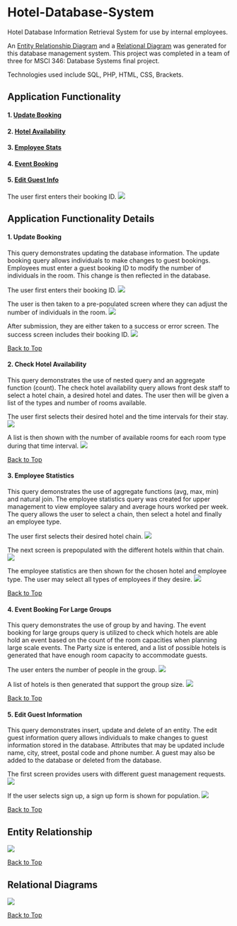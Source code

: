 # Hotel-Database-System

Hotel Database Information Retrieval System for use by internal employees. 

An [Entity Relationship Diagram](#entity-relationship) and a [Relational Diagram](#relational-diagram) was generated for this database management system. This project was completed in a team of three for MSCI 346: Database Systems final project.

Technologies used include SQL, PHP, HTML, CSS, Brackets. 

## Application Functionality

#### 1. **[Update Booking](#update-booking)**
#### 2. **[Hotel Availability](#hotel-availability)**
#### 3. **[Employee Stats](#employee-stats)**
#### 4. **[Event Booking](#event-booking)**
#### 5. **[Edit Guest Info](#edit-guest-info)**

<p float="center">
The user first enters their booking ID.
  <img src="images/hotel-database-project.png"/>
</p>

## Application Functionality Details

<a name= "update-booking"></a>

#### 1. Update Booking
This query demonstrates updating the database information. The update booking query allows individuals to make changes to guest bookings. Employees must enter a guest booking ID to modify the number of individuals in the room. This change is then reflected in the database. 

<p float="center">
The user first enters their booking ID.
  <img src="images/updateBooking.png"/>
</p>

<p float="center">
The user is then taken to a pre-populated screen where they can adjust the number of individuals in the room.
  <img src="images/updateBookingInfo.png"  />
</p>

<p float="center">
After submission, they are either taken to a success or error screen. The success screen includes their booking ID.
  <img src="images/updateBookingSuccess.png"  />
</p>

[Back to Top](#top)

<a name= "hotel-availability"></a>

#### 2. Check Hotel Availability
This query demonstrates the use of nested query and an aggregate function (count). The check hotel availability query allows front desk staff to select a hotel chain, a desired hotel and dates. The user then will be given a list of the types and number of rooms available.  

<p float="center">
  The user first selects their desired hotel and the time intervals for their stay.
  <img src="images/hotelAvailability.jpg"  />
</p>

<p float="center">
  A list is then shown with the number of available rooms for each room type during that time interval.
  <img src="images/hotelAvailabilityList.jpg"  />
</p>

[Back to Top](#top)

<a name= "employee-stats"></a>

#### 3. Employee Statistics
This query demonstrates the use of aggregate functions (avg, max, min) and natural join. The employee statistics query was created for upper management to view employee salary and average hours worked per week. The query allows the user to select a chain, then select a hotel and finally an employee type. 

<p float="center">
  The user first selects their desired hotel chain.
  <img src="images/employeeStatsHome.jpg"  />
</p>

<p float="center">
  The next screen is prepopulated with the different hotels within that chain.
  <img src="images/employeeStatsPopulated.jpg"  />
</p>

<p float="center">
  The employee statistics are then shown for the chosen hotel and employee type. The user may select all types of employees if they desire.
  <img src="images/employeeStatsList.jpg"  />
</p>

[Back to Top](#top)

<a name= "event-booking"></a>

#### 4. Event Booking For Large Groups
This query demonstrates the use of group by and having. The event booking for large groups query is utilized to check which hotels are able hold an event based on the count of the room capacities when planning large scale events. The Party size is entered, and a list of possible hotels is generated that have enough room capacity to accommodate guests. 

<p float="center">
  The user enters the number of people in the group.
  <img src="images/eventInquiry.png"  />
</p>

<p float="center">
  A list of hotels is then generated that support the group size.
  <img src="images/eventInquiryListing.png"  />
</p>

[Back to Top](#top)

<a name= "edit-guest-info"></a>

#### 5. Edit Guest Information
This query demonstrates insert, update and delete of an entity. The edit guest information query allows individuals to make changes to guest information stored in the database. Attributes that may be updated include name, city, street, postal code and phone number. A guest may also be added to the database or deleted from the database. 

<p float="center">
  The first screen provides users with different guest management requests.
  <img src="images/editGuestHome.png"  />
</p>

<p float="center">
  If the user selects sign up, a sign up form is shown for population.
  <img src="images/editGuestSignUp.png"  />
</p>

[Back to Top](#top)

<a name= "entity-relatonship"></a>

## Entity Relationship
<p float="center">
  <img src="images/Final ER Diagram.png" />
</p>

[Back to Top](#top)

<a name= "relational-diagram"></a>

## Relational Diagrams
<p float="center">
  <img src="images/Final Relational Diagram.png" />
</p>

[Back to Top](#top)
